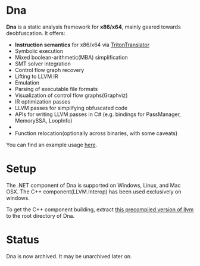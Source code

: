 # Dna

**Dna** is a static analysis framework for **x86/x64**, mainly geared towards deobfuscation. It offers:
- **Instruction semantics** for x86/x64 via [TritonTranslator](https://github.com/Colton1skees/TritonTranslator)
- Symbolic execution
- Mixed boolean-arithmetic(MBA) simplification
- SMT solver integration
- Control flow graph recovery
- Lifting to LLVM IR
- Emulation 
- Parsing of executable file formats
- Visualization of control flow graphs(Graphviz)
- IR optimization passes 
- LLVM passes for simplifying obfuscated code
- APIs for writing LLVM passes in C# (e.g. bindings for PassManager, MemorySSA, LoopInfo)
- 
- Function relocation(optionally across binaries, with some caveats)

You can find an example usage [here](https://github.com/Colton1skees/Dna/blob/master/Dna.Example/Program.cs).

 # Setup
 
The .NET component of Dna is supported on Windows, Linux, and Mac OSX. The C++ component(LLVM.Interop) has been used exclusively on windows. 

To get the C++ component building, extract [this precompiled version of llvm](https://github.com/LLVMParty/REVIDE/releases/download/libraries/llvm-15.0.3-win64.7z) to the root directory of Dna. 


# Status
Dna is now archived. It may be unarchived later on.